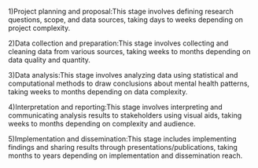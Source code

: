 1)Project planning and proposal:This stage involves defining research questions, scope, and data sources, taking days to weeks depending on project complexity.

2)Data collection and preparation:This stage involves collecting and cleaning data from various sources, taking weeks to months depending on data quality and quantity.

3)Data analysis:This stage involves analyzing data using statistical and computational methods to draw conclusions about mental health patterns, taking weeks to months depending on data complexity.

4)Interpretation and reporting:This stage involves interpreting and communicating analysis results to stakeholders using visual aids, taking weeks to months depending on complexity and audience.

5)Implementation and dissemination:This stage includes implementing findings and sharing results through presentations/publications, taking months to years depending on implementation and dissemination reach.








